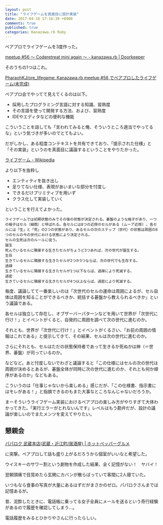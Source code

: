```yaml
---
layout: post
title: "ライフゲームを真面目に設計実装"
date: 2017-04-16 17:16:39 +0900
comments: true
published: true
categories: Kanazawa.rb Ruby
---
```


ペアプロでライフゲームを3度作った。

[meetup #56 〜 Coderetreat mini again 〜 - kanazawa.rb | Doorkeeper](https://kzrb.doorkeeper.jp/events/58873)

そのうちの1つはこれ。

[PharaohKJ/ore_lifegame: Kanazawa.rb meetup #56 でペアプロしたライフゲーム(未完成)](https://github.com/PharaohKJ/ore_lifegame)

ペアプロ会でやってて見えてくるのは以下。

- 採用したプログラミング言語に対する知識、習熟度
- その言語を使って開発する方法、および、習熟度
- IDEやエディタなどの便利な機能

こういうことを話しても「言われてみると俺、そういうところ適当でやってるな」という気づきが多いのでとてもよい。

だがしかし、ある程度コンテキストを共有できており、「提示された仕様」と「その実装」というのを真面目に議論するということをやりたかった。

[ライフゲーム - Wikipedia](https://ja.wikipedia.org/wiki/%E3%83%A9%E3%82%A4%E3%83%95%E3%82%B2%E3%83%BC%E3%83%A0)

より以下を抜粋し

- エンティティを抜き出し
- 足りてない仕様、表現があいまいな部分を忖度し
- できるだけプリミティブを用いず
- クラス化して実装していく

ということを行えてよかった。

```
ライフゲームでは初期状態のみでその後の状態が決定される。碁盤のような格子があり、一つの格子はセル（細胞）と呼ばれる。各セルには8つの近傍のセルがある (ムーア近傍) 。各セルには「生」と「死」の2つの状態があり、あるセルの次のステップ（世代）の状態は周囲の8つのセルの今の世代における状態により決定される。
セルの生死は次のルールに従う。
誕生
死んでいるセルに隣接する生きたセルがちょうど3つあれば、次の世代が誕生する。
生存
生きているセルに隣接する生きたセルが2つか3つならば、次の世代でも生存する。
過疎
生きているセルに隣接する生きたセルが1つ以下ならば、過疎により死滅する。
過密
生きているセルに隣接する生きたセルが4つ以上ならば、過密により死滅する。
```

毎度、議論してて一番楽しいのは「次世代のセルの運命は周囲によるが、セル自体は周囲を知ることができるべきか、統括する碁盤から教えられるべきか」という議論である。

各セルは独立して存在し、オブザーバーパターンなどを用いて世界が「次世代に行け！」とイベントがくると、自発的に周囲を調べて次の世代に進むのか。

それとも、世界が「次世代に行け！」とイベントがくるさい、「お前の周囲の情報はこれである」と提示してきて、その結果、セルは次の世代に進むのか。

さらにそれとも、セルはただの状態保持者であって生きるか死ぬかは神（＝世界、碁盤）が司っているのか。

などなど。あと忖度しないでわざと議論すると「この仕様にはセルの次の世代は周囲が決めるとあるが、碁盤全体が同時に次の世代に進むのか、それとも何か順序があるのか」などもある。

こういうのは「仕事じゃないから楽しめる」感じだが、「この仕様書、指示書にはモレがある！」と指摘できるのもまた大事なところなんじゃないだろうか。

まーそういうライフゲーム実装におけるペアプロの楽しみ方がやりすぎて大体わかってきた。「実行エラーがとれないんです」レベルはもう勘弁だが、設計の議論が楽しいのでまたメンツを変えてやりたい。


## 懇親会

[パパロク 武蔵本店(武蔵・近江町/居酒屋) | ホットペッパーグルメ](https://www.hotpepper.jp/strJ000029964/)

に突撃。ペアプロして話も盛り上がるだろうから個室がいいなと希望した。

ウイスキーのサワー割という劇物を作成した結果、全く記憶がない！　ヤバイ！

翌朝頭痛で目覚めたら玄関にカバンが散らばっていて客間に2人寝ていた。

いつもなら食事の写真が大量にあるはずだがまさかのゼロ。パパロクさんまでは記憶あるが。

昔、泥酔したときに、電話帳に乗ってる女子全員にメールを送るという奇行経験があるので履歴を確認してしまう…。

電話履歴をみるとひかりやさんに行ったらしい。

